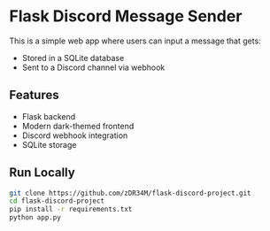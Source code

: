 # Flask Discord Message Sender

This is a simple web app where users can input a message that gets:
- Stored in a SQLite database
- Sent to a Discord channel via webhook

## Features
- Flask backend
- Modern dark-themed frontend
- Discord webhook integration
- SQLite storage

## Run Locally

```bash
git clone https://github.com/zDR34M/flask-discord-project.git
cd flask-discord-project
pip install -r requirements.txt
python app.py
```
